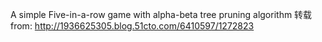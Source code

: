 A simple Five-in-a-row game with alpha-beta tree pruning algorithm
转载 from: http://1936625305.blog.51cto.com/6410597/1272823

